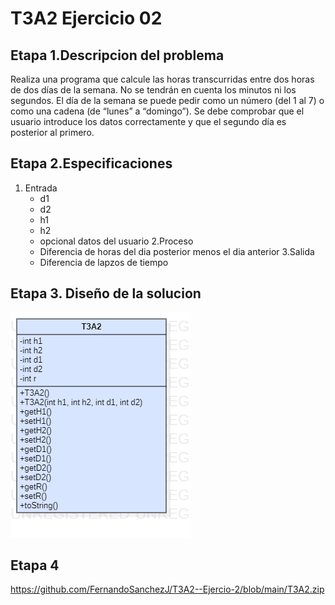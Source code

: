 # T3A2 Ejercicio 02
## Etapa 1.Descripcion del problema
Realiza una programa que calcule las horas transcurridas entre dos horas de dos días de la semana. No se tendrán en cuenta los minutos ni los segundos. El día de la semana se puede pedir como un número (del 1 al 7) o como una cadena (de “lunes” a “domingo”). Se debe comprobar que el usuario introduce los datos correctamente y que el segundo día es posterior al primero.

## Etapa 2.Especificaciones
1. Entrada
   - d1
   - d2
   - h1
   - h2
   - opcional datos del usuario
2.Proceso
   - Diferencia de horas del dia posterior menos el dia anterior 
3.Salida
   - Diferencia de lapzos de tiempo
   
## Etapa 3. Diseño de la solucion
![](https://github.com/FernandoSanchezJ/T3A2--Ejercio-2/blob/main/T3A2.png)

## Etapa 4
https://github.com/FernandoSanchezJ/T3A2--Ejercio-2/blob/main/T3A2.zip
